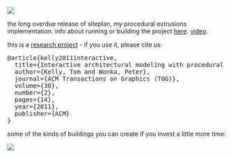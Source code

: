 
[![](https://farm7.staticflickr.com/6084/6147665705_ec376a4dd5_m_d.jpg)](http://www.flickr.com/photos/twak/6147665705/)

the long overdue release of siteplan, my procedural extrusions implementation. info about running or building the project <a href="https://github.com/twak/siteplan/blob/wiki/Help.md">here</a>. [video](https://www.youtube.com/watch?v=BrCDKrBS9To). <br />

this is a [research project](http://twak.blogspot.com/2011/04/interactive-architectural-modeling-with.html) - if you use it, please cite us:

<pre>
@article{kelly2011interactive,
  title={Interactive architectural modeling with procedural extrusions},
  author={Kelly, Tom and Wonka, Peter},
  journal={ACM Transactions on Graphics (TOG)},
  volume={30},
  number={2},
  pages={14},
  year={2011},
  publisher={ACM}
}
</pre>

some of the kinds of buildings you can create if you invest a little more time:

[![](https://farm5.staticflickr.com/4105/4998728536_748924325d_z_d.jpg)](http://farm5.static.flickr.com/4105/4998728536_748924325d_z.jpg") 

